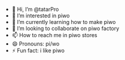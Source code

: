 - 👋 Hi, I’m @tatarPro
- 👀 I’m interested in piwo
- 🌱 I’m currently learning how to make piwo
- 💞️ I’m looking to collaborate on piwo factory
- 📫 How to reach me in piwo stores
- 😄 Pronouns: pi/wo
- ⚡ Fun fact: i like piwo

<!---
tatarPro/tatarPro is a ✨ special ✨ repository because its `README.md` (this file) appears on your GitHub profile.
You can click the Preview link to take a look at your changes.
--->

